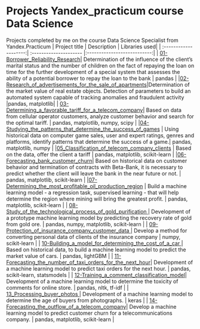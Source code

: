 # Projects Yandex_practicum course Data Science
Projects completed by me on the course Data Science Specialist from Yandex.Practicum
| Project title | Description | Libraries used|
| :--------------------:| :--------------------- |:---------------------------:|
| [01-Borrower_Reliability_Research](https://github.com/AleksandrBorisovDS/projects_yandex_practicum/tree/34c8027d7ef5869654229c0465474408e58d5bb2/01-Borrower_Reliability_Research)| Determination of the influence of the client’s marital status and the number of children on the fact of repaying the loan on time for the further development of a special system that assesses the ability of a potential borrower to repay the loan to the bank | pandas |
|[02-Research_of_advertisements_for_the_sale_of_apartments](https://github.com/AleksandrBorisovDS/projects_yandex_practicum/tree/5902d469b56602cd1717087f7f86595aeaca21d6/02-Research_of_advertisements_for_the_sale_of_apartments)|Determination of the market value of real estate objects. Detection of parameters to build an automated system capable of tracking anomalies and fraudulent activity |pandas, matplotlib|
| [03-Determining_a_favorable_tariff_for_a_telecom_company](https://github.com/AleksandrBorisovDS/projects_yandex_practicum/tree/873fc6347a2de47af58f9b5e3825b24b8d7ee1b6/03-Determining_a_favorable_tariff_for_a_telecom_company)| Based on data from cellular operator customers, analyze customer behavior and search for the optimal tariff. | pandas, matplotlib, numpy, scipy |
|[04-Studying_the_patterns_that_determine_the_success_of_games](https://github.com/AleksandrBorisovDS/projects_yandex_practicum/tree/fa42389c9da5c08f524d28e84e8795482129dd7d/04-Studying%20the%20patterns%20that%20determine%20the%20success%20of%20games) | Using historical data on computer game sales, user and expert ratings, genres and platforms, identify patterns that determine the success of a game.| pandas, matplotlib, numpy |
|[05_Classification_of_telecom_company_clients](https://github.com/AleksandrBorisovDS/projects_yandex_practicum/tree/fa42389c9da5c08f524d28e84e8795482129dd7d/05_Classification_of_telecom_company_clients) | Based on the data, offer the client a tariff | pandas, matplotlib, scikit-learn |
|[06-Forecasting_bank_customer_churn](https://github.com/AleksandrBorisovDS/projects_yandex_practicum/tree/fa42389c9da5c08f524d28e84e8795482129dd7d/06-Forecasting_bank_customer_churn)| Based on historical data on customer behavior and termination of contracts with Beta-Bank, it is necessary to predict whether the client will leave the bank in the near future or not. | pandas, matplotlib, scikit-learn |
|[07-Determining_the_most_profitable_oil_production_region](https://github.com/AleksandrBorisovDS/projects_yandex_practicum/tree/fa42389c9da5c08f524d28e84e8795482129dd7d/07-Determining_the_most_profitable_oil_production_region) | Build a machine learning model - a regression task, supervised learning - that will help determine the region where mining will bring the greatest profit. | pandas, matplotlib, scikit-learn |
| [08-Study_of_the_technological_process_of_gold_purification ](https://github.com/AleksandrBorisovDS/projects_yandex_practicum/tree/fa42389c9da5c08f524d28e84e8795482129dd7d/08-Study_of_the_technological_process_of_gold_purification )| Development of a prototype machine learning model by predicting the recovery rate of gold from gold ore. | pandas, numpy, matplotlib, scikit-learn |
| [09-Protection_of_insurance_company_customer_data ](https://github.com/AleksandrBorisovDS/projects_yandex_practicum/tree/fa42389c9da5c08f524d28e84e8795482129dd7d/09-Protection_of_insurance_company_customer_data )| Develop a method for converting personal data of clients of the insurance company | numpy, scikit-learn |
| [10-Building_a_model_for_determining_the_cost_of_a_car ](https://github.com/AleksandrBorisovDS/projects_yandex_practicum/tree/fa42389c9da5c08f524d28e84e8795482129dd7d/10-Building_a_model_for_determining_the_cost_of_a_car )| Based on historical data, to build a machine learning model to predict the market value of cars. | pandas, lightGBM |
| [ 11-Forecasting_the_number_of_taxi_orders_for_the_next_hour](https://github.com/AleksandrBorisovDS/projects_yandex_practicum/tree/fa42389c9da5c08f524d28e84e8795482129dd7d/11-Forecasting_the_number_of_taxi_orders_for_the_next_hour )| Development of a machine learning model to predict taxi orders for the next hour. | pandas, scikit-learn, statsmodels |
| [ 12-Training_a_comment_classification_model](https://github.com/AleksandrBorisovDS/projects_yandex_practicum/tree/fa42389c9da5c08f524d28e84e8795482129dd7d/12-Training_a_comment_classification_model )| Development of a machine learning model to determine the toxicity of comments for online store. | pandas, nltk, tf-idf |
| [13_Processing_buyer_photos ](https://github.com/AleksandrBorisovDS/projects_yandex_practicum/tree/fa42389c9da5c08f524d28e84e8795482129dd7d/13_Processing_buyer_photos )| Development of a machine learning model to determine the age of buyers from photographs. | keras |
| [ 14-Forecasting_the_outflow_of_a_telecom_company](https://github.com/AleksandrBorisovDS/projects_yandex_practicum/tree/fa42389c9da5c08f524d28e84e8795482129dd7d/14-Forecasting_the_outflow_of_a_telecom_company)| Develop a machine learning model to predict customer churn for a telecommunications company. | pandas, matplotlib, scikit-learn |

